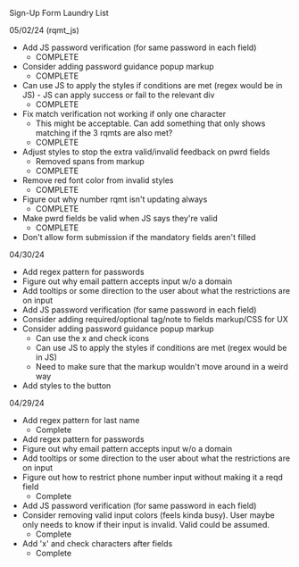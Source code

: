 Sign-Up Form Laundry List

05/02/24 (rqmt_js)
- Add JS password verification (for same password in each field)
    - COMPLETE
- Consider adding password guidance popup markup
    - COMPLETE
- Can use JS to apply the styles if conditions are met (regex would be in
      JS)
        - JS can apply success or fail to the relevant div
    - COMPLETE
- Fix match verification not working if only one character
    - This might be acceptable. Can add something that only shows matching if
      the 3 rqmts are also met?
    - COMPLETE
- Adjust styles to stop the extra valid/invalid feedback on pwrd fields
    - Removed spans from markup
    - COMPLETE
- Remove red font color from invalid styles
    - COMPLETE
- Figure out why number rqmt isn't updating always
    - COMPLETE
- Make pwrd fields be valid when JS says they're valid
    - COMPLETE
- Don't allow form submission if the mandatory fields aren't filled

04/30/24
- Add regex pattern for passwords
- Figure out why email pattern accepts input w/o a domain
- Add tooltips or some direction to the user about what the restrictions are on
  input
- Add JS password verification (for same password in each field)
- Consider adding required/optional tag/note to fields markup/CSS for UX
- Consider adding password guidance popup markup
    - Can use the x and check icons
    - Can use JS to apply the styles if conditions are met (regex would be in
      JS)
    - Need to make sure that the markup wouldn't move around in a weird way
- Add styles to the button

04/29/24
- Add regex pattern for last name
    - Complete
- Add regex pattern for passwords
- Figure out why email pattern accepts input w/o a domain
- Add tooltips or some direction to the user about what the restrictions are on
  input
- Figure out how to restrict phone number input without making it a reqd field
    - Complete
- Add JS password verification (for same password in each field)
- Consider removing valid input colors (feels kinda busy). User maybe only needs
  to know if their input is invalid. Valid could be assumed.
    - Complete
- Add 'x' and check characters after fields
    - Complete